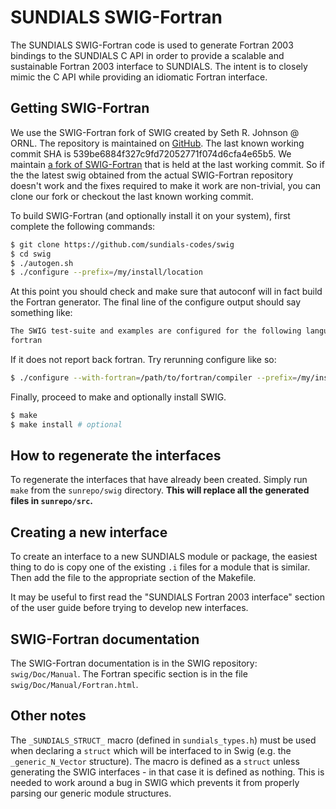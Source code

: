 SUNDIALS SWIG-Fortran
====

The SUNDIALS SWIG-Fortran code is used to generate Fortran 2003 bindings
to the SUNDIALS C API in order to provide a scalable and sustainable
Fortran 2003 interface to SUNDIALS. The intent is to closely mimic the
C API while providing an idiomatic Fortran interface. 

## Getting SWIG-Fortran

We use the SWIG-Fortran fork of SWIG created by Seth R. Johnson @ ORNL.
The repository is maintained on [GitHub](https://github.com/swig-fortran/swig).
The last known working commit SHA is 539be6884f327c9fd72052771f074d6cfa4e65b5.
We maintain [a fork of SWIG-Fortran](https://github.com/sundials-codes/swig)
that is held at the last working commit. So if the the latest swig obtained
from the actual SWIG-Fortran repository doesn't work and the fixes required
to make it work are non-trivial, you can clone our fork or checkout the last
known working commit.

To build SWIG-Fortran (and optionally install it on your system), first complete
the following commands:

```bash
$ git clone https://github.com/sundials-codes/swig
$ cd swig
$ ./autogen.sh
$ ./configure --prefix=/my/install/location
```

At this point you should check and make sure that autoconf will in fact build
the Fortran generator. The final line of the configure output should say
something like: 

```bash
The SWIG test-suite and examples are configured for the following languages:
fortran 
```

If it does not report back fortran. Try rerunning configure like so:

```bash
$ ./configure --with-fortran=/path/to/fortran/compiler --prefix=/my/install/location
```

Finally, proceed to make and optionally install SWIG.

```bash
$ make
$ make install # optional
```

## How to regenerate the interfaces

To regenerate the interfaces that have already been created. Simply run 
`make` from the `sunrepo/swig` directory. **This will replace all the
generated files in `sunrepo/src`.**


## Creating a new interface

To create an interface to a new SUNDIALS module or package, the easiest thing
to do is copy one of the existing `.i` files for a module that is similar.
Then add the file to the appropriate section of the Makefile. 

It may be useful to first read the "SUNDIALS Fortran 2003 interface" section
of the  user guide before trying to develop new interfaces.


## SWIG-Fortran documentation

The SWIG-Fortran documentation is in the SWIG repository: `swig/Doc/Manual`.
The Fortran specific section is in the file `swig/Doc/Manual/Fortran.html`.

## Other notes

The `_SUNDIALS_STRUCT_` macro (defined in `sundials_types.h`) must be used when
declaring a `struct` which will be interfaced to in Swig
(e.g. the `_generic_N_Vector` structure). The macro is defined as a `struct`
unless generating the SWIG interfaces - in that case it is defined as nothing.
This is needed to work around a bug in SWIG which prevents it from properly parsing
our generic module structures.
